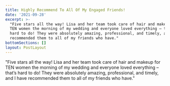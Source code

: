 ```yaml
---
title: Highly Recommend To All Of My Engaged Friends!
date: '2021-09-28'
excerpt: >-
  "Five stars all the way! Lisa and her team took care of hair and makeup for
  TEN women the morning of my wedding and everyone loved everything – that’s
  hard to do! They were absolutely amazing, professional, and timely, and I have
  recommended them to all of my friends who have."
bottomSections: []
layout: PostLayout
---
```

"Five stars all the way! Lisa and her team took care of hair and makeup for TEN women the morning of my wedding and everyone loved everything – that’s hard to do! They were absolutely amazing, professional, and timely, and I have recommended them to all of my friends who have."

